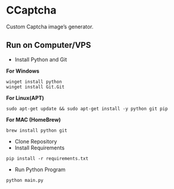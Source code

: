 # CCaptcha
Custom Captcha image’s generator.

## Run on Computer/VPS
 - Install Python and Git

**For Windows**
```
winget install python
winget install Git.Git
```

**For Linux(APT)**
```
sudo apt-get update && sudo apt-get install -y python git pip
```

**For MAC (HomeBrew)**
```
brew install python git
```
 - Clone Repository
 - Install Requirements
```
pip install -r requirements.txt
```
 - Run Python Program
```
python main.py
```
